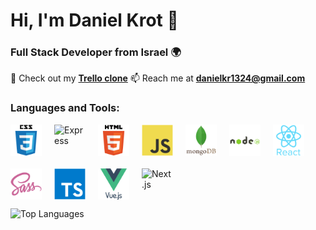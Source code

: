 # Hi, I'm Daniel Krot 👋

### Full Stack Developer from Israel 🌍

🔭 Check out my [**Trello clone**](https://tasklllo.onrender.com/)
📫 Reach me at **danielkr1324@gmail.com**

### Languages and Tools:

<div style="display: flex; flex-wrap: wrap; gap: 20px;">
    <img src="https://raw.githubusercontent.com/devicons/devicon/master/icons/css3/css3-original-wordmark.svg" alt="CSS3" width="50" height="50">
    <img src="https://api.iconify.design/devicon:express.svg" alt="Express" width="50" height="50">
    <img src="https://raw.githubusercontent.com/devicons/devicon/master/icons/html5/html5-original-wordmark.svg" alt="HTML5" width="50" height="50">
    <img src="https://raw.githubusercontent.com/devicons/devicon/master/icons/javascript/javascript-original.svg" alt="JavaScript" width="50" height="50">
    <img src="https://raw.githubusercontent.com/devicons/devicon/master/icons/mongodb/mongodb-original-wordmark.svg" alt="MongoDB" width="50" height="50">
    <img src="https://raw.githubusercontent.com/devicons/devicon/master/icons/nodejs/nodejs-original-wordmark.svg" alt="Node.js" width="50" height="50">
    <img src="https://raw.githubusercontent.com/devicons/devicon/master/icons/react/react-original-wordmark.svg" alt="React" width="50" height="50">
    <img src="https://raw.githubusercontent.com/devicons/devicon/master/icons/sass/sass-original.svg" alt="Sass" width="50" height="50">
    <img src="https://raw.githubusercontent.com/devicons/devicon/master/icons/typescript/typescript-original.svg" alt="TypeScript" width="50" height="50">
    <img src="https://raw.githubusercontent.com/devicons/devicon/master/icons/vuejs/vuejs-original-wordmark.svg" alt="Vue.js" width="50" height="50">
    <img src="https://devicon-website.vercel.app/api/nextjs/original.svg" alt="Next.js" width="50" height="50"></img>
    
    
</div>

![Top Languages](https://github-readme-stats.vercel.app/api/top-langs/?username=danielkr1324&layout=compact)
